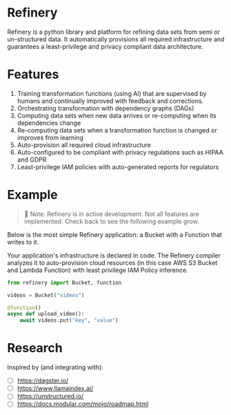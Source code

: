 # Refinery

Refinery is a python library and platform for refining data sets from semi or un-structured data. It automatically provisions all required infrastructure and guarantees a least-privilege and privacy compliant data architecture.

# Features

1. Training transformation functions (using AI) that are supervised by humans and continually improved with feedback and corrections.
2. Orchestrating transformation with dependency graphs (DAGs)
3. Computing data sets when new data arrives or re-computing when its dependencies change
4. Re-computing data sets when a transformation function is changed or improves from learning
5. Auto-provision all required cloud infrastructure
6. Auto-configured to be compliant with privacy regulations such as HIPAA and GDPR
7. Least-privilege IAM policies with auto-generated reports for regulators

# Example

> 🔧 Note: Refinery is in active development. Not all features are implemented. Check back to see the following example grow.

Below is the most simple Refinery application: a Bucket with a Function that writes to it.

Your application's infrastructure is declared in code. The Refinery compiler analyzes it to auto-provision cloud resources (in this case AWS S3 Bucket and Lambda Function) with least privilege IAM Policy inference.

```py
from refinery import Bucket, function

videos = Bucket("videos")

@function()
async def upload_video():
    await videos.put("key", "value")
```

# Research

Inspired by (and integrating with):

- [ ] https://dagster.io/
- [ ] https://www.llamaindex.ai/
- [ ] https://unstructured.io/
- [ ] https://docs.modular.com/mojo/roadmap.html
